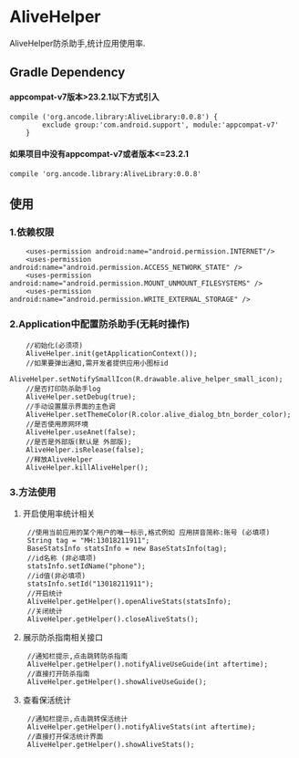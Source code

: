# AliveHelper
AliveHelper防杀助手,统计应用使用率.

## Gradle Dependency
#### appcompat-v7版本>23.2.1以下方式引入
    compile ('org.ancode.library:AliveLibrary:0.0.8') {
            exclude group:'com.android.support', module:'appcompat-v7'
        }
#### 如果项目中没有appcompat-v7或者版本<=23.2.1
    compile 'org.ancode.library:AliveLibrary:0.0.8'
## 使用

### 1.依赖权限
        <uses-permission android:name="android.permission.INTERNET"/>
        <uses-permission android:name="android.permission.ACCESS_NETWORK_STATE" />
        <uses-permission android:name="android.permission.MOUNT_UNMOUNT_FILESYSTEMS" />
        <uses-permission android:name="android.permission.WRITE_EXTERNAL_STORAGE" />
### 2.Application中配置防杀助手(无耗时操作)

        //初始化(必须项)
        AliveHelper.init(getApplicationContext());
        //如果要弹出通知,需开发者提供应用小图标id
        AliveHelper.setNotifySmallIcon(R.drawable.alive_helper_small_icon);
        //是否打印防杀助手log
        AliveHelper.setDebug(true);
        //手动设置展示界面的主色调
        AliveHelper.setThemeColor(R.color.alive_dialog_btn_border_color);
        //是否使用原网环境
        AliveHelper.useAnet(false);
        //是否是外部版(默认是 外部版);
        AliveHelper.isRelease(false);
        //释放AliveHelper
        AliveHelper.killAliveHelper();

### 3.方法使用

1. 开启使用率统计相关

        //使用当前应用的某个用户的唯一标示,格式例如 应用拼音简称:账号 (必填项)
        String tag = "MH:13018211911";
        BaseStatsInfo statsInfo = new BaseStatsInfo(tag);
        //id名称 (非必填项)
        statsInfo.setIdName("phone");
        //id值(非必填项)
        statsInfo.setId("13018211911");
        //开启统计
        AliveHelper.getHelper().openAliveStats(statsInfo);
        //关闭统计
        AliveHelper.getHelper().closeAliveStats();

2. 展示防杀指南相关接口

        //通知栏提示,点击跳转防杀指南
        AliveHelper.getHelper().notifyAliveUseGuide(int aftertime);
        //直接打开防杀指南
        AliveHelper.getHelper().showAliveUseGuide();
3. 查看保活统计

        //通知栏提示,点击跳转保活统计
        AliveHelper.getHelper().notifyAliveStats(int aftertime);
        //直接打开保活统计界面
        AliveHelper.getHelper().showAliveStats();
